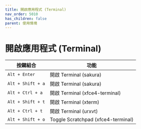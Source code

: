 ```yaml
---
title: 開啟應用程式 (Terminal)
nav_order: 5010
has_children: false
parent: 使用情境
---
```



# 開啟應用程式 (Terminal)

| 按鍵組合 | 功能 |
| --- | --- |
| `Alt + Enter` | 開啟 Terminal (sakura) |
| `Alt + Shift + a` | 開啟 Terminal (sakura) |
| `Alt + Ctrl + a` | 開啟 Terminal (xfce4-terminal) |
| `Alt + Shift + t` | 開啟 Terminal (xterm) |
| `Alt + Ctrl + t` | 開啟 Terminal (urxvt) |
| `Alt + Shift + o` | Toggle Scratchpad (xfce4-terminal) |
